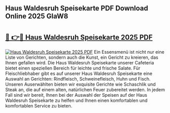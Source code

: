 ## Haus Waldesruh Speisekarte PDF Download Online 2025 GlaW8

# <h2><a href="http://gc9xpt.nevu.top/?p=Haus+Waldesruh+Speisekarte">🔗 👉🔴 Haus Waldesruh Speisekarte 2025 PDF</a></h2>

[![Haus Waldesruh Speisekarte 2025 PDF](https://i.imgur.com/dBaPXMq.png)](http://gc9xpt.nevu.top/?p=Haus+Waldesruh+Speisekarte)
Ein Essensmenü ist nicht nur eine Liste von Gerichten, sondern auch die Kunst, ein Gericht zu kreieren, das Ihnen gefallen wird. Die Haus Waldesruh Speisekarte unserer Cafeteria bietet einen speziellen Bereich für leichte und frische Salate. Für Fleischliebhaber gibt es auf unserer Haus Waldesruh Speisekarte eine Auswahl an Gerichten: Rindfleisch, Schweinefleisch, Huhn und Fisch. Unseren Auserwählten bieten wir exquisite Gerichte wie Schaschlik und Steak an, die auf einem alten, natürlichen Feuer zubereitet werden. In jedem Fall sind wir bereit, Ihnen bei der Auswahl der Speisen auf der Haus Waldesruh Speisekarte zu helfen und Ihnen einen komfortablen und komfortablen Service zu bieten.
